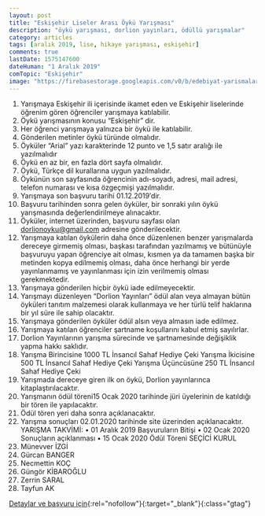 ```yaml
---
layout: post
title: "Eskişehir Liseler Arası Öykü Yarışması"
description: "öykü yarışması, dorlion yayınları, ödüllü yarışmalar"
category: articles
tags: [aralık 2019, lise, hikaye yarışması, eskişehir]
comments: true
lastDate: 1575147600
dateHuman: "1 Aralık 2019"
comTopic: "Eskişehir"
image: "https://firebasestorage.googleapis.com/v0/b/edebiyat-yarismalari.appspot.com/o/eskisehir-oyku-yarismasi-dorlion.png?alt=media&token=f83c4b4c-1a9a-41eb-aae2-94f606b56d7f"
---
```


1. Yarışmaya Eskişehir ili içerisinde ikamet eden ve Eskişehir liselerinde öğrenim gören öğrenciler yarışmaya katılabilir.
2. Öykü yarışmasının konusu “Eskişehir” dir.
3. Her öğrenci yarışmaya yalnızca bir öykü ile katılabilir.
4. Gönderilen metinler öykü türünde olmalıdır.
5. Öyküler “Arial” yazı karakterinde 12 punto ve 1,5 satır aralığı ile yazılmalıdır
6. Öykü en az bir, en fazla dört sayfa olmalıdır.
7. Öykü, Türkçe dil kurallarına uygun yazılmalıdır.
8. Öykünün son sayfasında öğrencinin adı-soyadı, adresi, mail adresi, telefon numarası ve kısa özgeçmişi yazılmalıdır.
9. Yarışmaya son başvuru tarihi 01.12.2019′dir. 
10. Başvuru tarihinden sonra gelen öyküler, bir sonraki yılın öykü yarışmasında değerlendirilmeye alınacaktır.
11. Öyküler, internet üzerinden, başvuru sayfası olan dorlionoyku@gmail.com adresine gönderilecektir. 
12. Yarışmaya katılan öykülerin daha önce düzenlenen benzer yarışmalarda dereceye girmemiş olması, başkası tarafından yazılmamış ve bütünüyle başvuruyu yapan öğrenciye ait olması, kısmen ya da tamamen başka bir metinden kopya edilmemiş olması, daha önce herhangi bir yerde yayınlanmamış ve yayınlanması için izin verilmemiş olması gerekmektedir.
13. Yarışmaya gönderilen hiçbir öykü iade edilmeyecektir.
14. Yarışmayı düzenleyen “Dorlion Yayınları” ödül alan veya almayan bütün öyküleri tanıtım malzemesi olarak kullanmaya ve her türlü telif haklarına bir yıl süre ile sahip olacaktır. 
15. Yarışmaya gönderilen öyküler ödül alsın veya almasın iade edilmez.
16. Yarışmaya katılan öğrenciler şartname koşullarını kabul etmiş sayılırlar.
17. Dorlion Yayınlarının yarışma sürecinde ve şartnamesinde değişiklik yapma hakkı saklıdır.
18. Yarışma Birincisine 1000 TL İnsancıl Sahaf Hediye Çeki
Yarışma İkicisine 500 TL İnsancıl Sahaf Hediye Çeki
Yarışma Üçüncüsüne 250 TL İnsancıl Sahaf Hediye Çeki
19. Yarışmada dereceye giren ilk on öykü, Dorlion yayınlarınca kitaplaştırılacaktır.
20. Yarışmanın ödül töreni15 Ocak 2020 tarihinde jüri üyelerinin de katıldığı bir tören ile yapılacaktır.
21. Ödül tören yeri daha sonra açıklanacaktır. 
22. Yarışma sonuçları 02.01.2020 tarihinde site üzerinden açıklanacaktır.
YARIŞMA TAKVİMİ:
• 01 Aralık 2019 Başvuruların Bitişi
• 02 Ocak 2020 Sonuçların açıklanması
• 15 Ocak 2020 Ödül Töreni
SEÇİCİ KURUL
1. Münevver İZGİ 
2. Gürcan BANGER 
3. Necmettin KOÇ 
4. Güngör KİBAROĞLU 
5. Zerrin SARAL 
6. Tayfun AK

[Detaylar ve başvuru için](https://www.facebook.com/824931177870341/posts/dorlion-yayinlarieski%C5%9Fehir-liseler-arasi-eski%C5%9Fehir-konulu-%C3%B6yk%C3%BC-yari%C5%9Fmasi-%C5%9Fartnam/845168539179938/?utm_source=edebiyatyarismalari.com&utm_medium=affiliate&utm_campaign=cpc){:rel="nofollow"}{:target="_blank"}{:class="gtag"}
